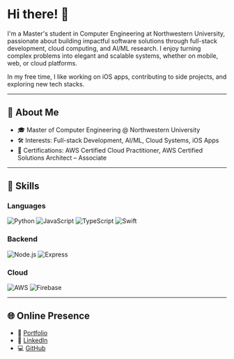 # Hi there! 👋

I'm a Master's student in Computer Engineering at Northwestern University, passionate about building impactful software solutions through full-stack development, cloud computing, and AI/ML research. I enjoy turning complex problems into elegant and scalable systems, whether on mobile, web, or cloud platforms.

In my free time, I like working on iOS apps, contributing to side projects, and exploring new tech stacks.

---

## 📍 About Me

- 🎓 Master of Computer Engineering @ Northwestern University  
- 🛠️ Interests: Full-stack Development, AI/ML, Cloud Systems, iOS Apps  
- 📜 Certifications: AWS Certified Cloud Practitioner, AWS Certified Solutions Architect – Associate  

---

## 🧠 Skills

### Languages
![Python](https://img.shields.io/badge/-Python-blue?logo=python&logoColor=white)
![JavaScript](https://img.shields.io/badge/-JavaScript-yellow?logo=javascript&logoColor=black)
![TypeScript](https://img.shields.io/badge/-TypeScript-blue?logo=typescript&logoColor=white)
![Swift](https://img.shields.io/badge/-Swift-orange?logo=swift&logoColor=white)

### Backend
![Node.js](https://img.shields.io/badge/-Node.js-339933?logo=node.js&logoColor=white)
![Express](https://img.shields.io/badge/-Express-black?logo=express&logoColor=white)

### Cloud
![AWS](https://img.shields.io/badge/-Amazon%20AWS-orange?logo=amazonaws&logoColor=white)
![Firebase](https://img.shields.io/badge/-Firebase-FFCA28?logo=firebase&logoColor=black)

---

## 🌐 Online Presence

- 🔗 [Portfolio](https://portfolio-connie.vercel.app)
- 💼 [LinkedIn](https://linkedin.com/in/connieluksc)
- 💻 [GitHub](https://github.com/ConnieLuksc)
